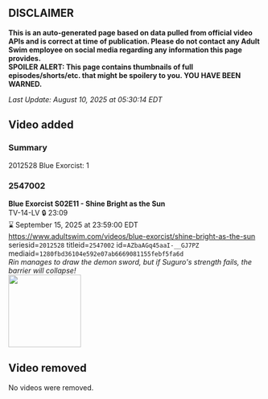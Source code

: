 ## DISCLAIMER
**This is an auto-generated page based on data pulled from official video APIs and is correct at time of publication. Please do not contact any Adult Swim employee on social media regarding any information this page provides.**  
**SPOILER ALERT: This page contains thumbnails of full episodes/shorts/etc. that might be spoilery to you. YOU HAVE BEEN WARNED.**  

_Last Update: August 10, 2025 at 05:30:14 EDT_
## Video added
### Summary
2012528 Blue Exorcist: 1  
### 2547002
**Blue Exorcist S02E11 - Shine Bright as the Sun**  
TV-14-LV 🔒 23:09  
⌛ September 15, 2025 at 23:59:00 EDT  
https://www.adultswim.com/videos/blue-exorcist/shine-bright-as-the-sun  
seriesid=`2012528` titleid=`2547002` id=`AZbaAGq45aaI-__GJ7PZ` mediaid=`1280fbd36104e592e07ab6669081155febf5fa6d`  
_Rin manages to draw the demon sword, but if Suguro's strength fails, the barrier will collapse!_  
<a href="https://media.cdn.adultswim.com/uploads/20250516/thumbnails/2_255161249273-BEX-S02E11.png"><img src="https://media.cdn.adultswim.com/uploads/20250516/thumbnails/2_255161249273-BEX-S02E11.png" height="144px" /></a>
## Video removed
No videos were removed.  
